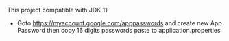 This project compatible with JDK 11
- Goto https://myaccount.google.com/apppasswords and create new App Password then copy 16 digits passwords paste to application.properties 

